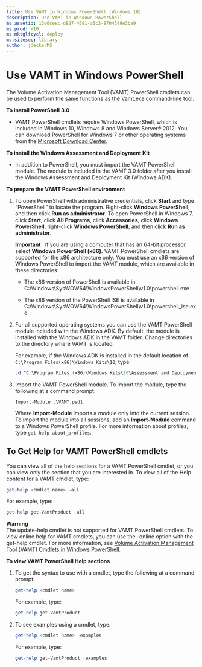 ```yaml
---
title: Use VAMT in Windows PowerShell (Windows 10)
description: Use VAMT in Windows PowerShell
ms.assetid: 13e0ceec-d827-4681-a5c3-8704349e3ba9
ms.prod: W10
ms.mktglfcycl: deploy
ms.sitesec: library
author: jdeckerMS
---
```


# Use VAMT in Windows PowerShell
The Volume Activation Management Tool (VAMT) PowerShell cmdlets can be used to perform the same functions as the Vamt.exe command-line tool.

**To install PowerShell 3.0**

-   VAMT PowerShell cmdlets require Windows PowerShell, which is included in Windows 10, Windows 8 and Windows Server® 2012. You can download PowerShell for Windows 7 or other operating systems from the [Microsoft Download Center](http://go.microsoft.com/fwlink/p/?LinkId=218356).

**To install the Windows Assessment and Deployment Kit**

-   In addition to PowerShell, you must import the VAMT PowerShell module. The module is included in the VAMT 3.0 folder after you install the Windows Assessment and Deployment Kit (Windows ADK).

**To prepare the VAMT PowerShell environment**

1.  To open PowerShell with administrative credentials, click **Start** and type “PowerShell” to locate the program. Right-click **Windows PowerShell**, and then click **Run as administrator**. To open PowerShell in Windows 7, click **Start**, click **All Programs**, click **Accessories**, click **Windows PowerShell**, right-click **Windows PowerShell**, and then click **Run as administrator**.

    **Important**  
    If you are using a computer that has an 64-bit processor, select **Windows PowerShell (x86)**. VAMT PowerShell cmdlets are supported for the x86 architecture only. You must use an x86 version of Windows PowerShell to import the VAMT module, which are available in these directories:

    -   The x86 version of PowerShell is available in C:\\Windows\\SysWOW64\\WindowsPowerShell\\v1.0\\powershell.exe

    -   The x86 version of the PowerShell ISE is available in C:\\Windows\\SysWOW64\\WindowsPowerShell\\v1.0\\powershell\_ise.exe

2.  For all supported operating systems you can use the VAMT PowerShell module included with the Windows ADK. By default, the module is installed with the Windows ADK in the VAMT folder. Change directories to the directory where VAMT is located.

    For example, if the Windows ADK is installed in the default location of `C:\Program Files(x86)\Windows Kits\10`, type:
    
    ``` ps1
    cd “C:\Program Files (x86)\Windows Kits\10\Assessment and Deployment Kit\VAMT 3.0”
    ```
3.  Import the VAMT PowerShell module. To import the module, type the following at a command prompt:

    ``` syntax
    Import-Module .\VAMT.psd1
    ```
    Where **Import-Module** imports a module only into the current session. To import the module into all sessions, add an **Import-Module** command to a Windows PowerShell profile. For more information about profiles, type `get-help about_profiles`.

## To Get Help for VAMT PowerShell cmdlets
You can view all of the help sections for a VAMT PowerShell cmdlet, or you can view only the section that you are interested in. To view all of the Help content for a VAMT cmdlet, type:

``` ps1
get-help <cmdlet name> -all
```
For example, type:

``` ps1
get-help get-VamtProduct -all
```

**Warning**  
The update-help cmdlet is not supported for VAMT PowerShell cmdlets. To view online help for VAMT cmdlets, you can use the -online option with the get-help cmdlet. For more information, see [Volume Activation Management Tool (VAMT) Cmdlets in Windows PowerShell](http://go.microsoft.com/fwlink/p/?LinkId=242278).

**To view VAMT PowerShell Help sections**

1.  To get the syntax to use with a cmdlet, type the following at a command prompt:

    ``` ps1
    get-help <cmdlet name>
    ```
    For example, type:

    ``` ps1
    get-help get-VamtProduct 
    ```

2.  To see examples using a cmdlet, type:

    ``` ps1
    get-help <cmdlet name> -examples
    ```

    For example, type:

    ``` ps1
    get-help get-VamtProduct -examples
    ```